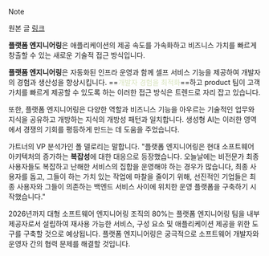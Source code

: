 > [!NOTE]
> 원본 글 [링크](https://www.gartner.com/en/articles/what-is-platform-engineering)


**플랫폼 엔지니어링**은 애플리케이션의 제공 속도를 가속화하고 비즈니스 가치를 빠르게 창출할 수 있는 새로운 기술적 접근 방식입니다. 

**플랫폼 엔지니어링**은 자동화된 인프라 운영과 함께 셀프 서비스 기능을 제공하여 개발자의 경험과 생산성을 향상시킵니다. ==<font color="#d7e3bc">개발자 경험을 최적화</font>==하고 product 팀이 고객 가치를 빠르게 제공할 수 있도록 하는 이러한 접근 방식은 트렌드로 자리 잡고 있습니다. 

또한, 플랫폼 엔지니어링은 다양한 역할과 비즈니스 기능을 아우르는 기술적인 업무와 지식을 공유하고 개방하는 지식의 개방성 패턴과 일치합니다. 생성형 AI는 이러한 영역에서 경쟁의 기회를 평등하게 만드는 데 도움을 주었습니다. 

가트너의 VP 분석가인 폴 델로리는 말합니다. "플랫폼 엔지니어링은 현대 소프트웨어 아키텍처의 증가하는 **복잡성**에 대한 대응으로 등장했습니다. 오늘날에는 비전문가 최종 사용자들도 복잡하고 난해한 서비스의 집합을 운영해야 하는 경우가 많습니다, 최종 사용자를 돕고, 그들이 하는 가치 있는 작업에 마찰을 줄이기 위해, 선진적인 기업들은 최종 사용자와 그들이 의존하는 백엔드 서비스 사이에 위치한 운영 플랫폼을 구축하기 시작했습니다." 

2026년까지 대형 소프트웨어 엔지니어링 조직의 80%는 플랫폼 엔지니어링 팀을 내부 제공자로서 설립하여 재사용 가능한 서비스, 구성 요소 및 애플리케이션 제공을 위한 도구를 구축할 것으로 예상됩니다. 
플랫폼 엔지니어링은 궁극적으로 소프트웨어 개발자와 운영자 간의 협력 문제를 해결할 것입니다.